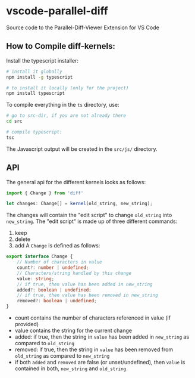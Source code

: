 # vscode-parallel-diff
Source code to the Parallel-Diff-Viewer Extension for VS Code


## How to Compile diff-kernels:
Install the typescript installer:
```bash
# install it globally
npm install -g typescript

# to install it locally (only for the project)
npm install typescript
```

To compile everything in the `ts` directory, use:
```bash
# go to src-dir, if you are not already there
cd src

# compile typescript:
tsc
```
The Javascript output will be created in the `src/js/` directory.

## API
The general api for the different kernels looks as follows:
```ts
import { Change } from 'diff'

let changes: Change[] = kernel(old_string, new_string);
```

The changes will contain the "edit script" to change `old_string` into `new_string`. The "edit script" is made up
of three different commands:
1. keep
2. delete
3. add
A `Change` is defined as follows:
```ts
export interface Change {
    // Number of characters in value
    count?: number | undefined;
    // Characters/string handled by this change
    value: string;
    // if true, then value has been added in new_string
    added?: boolean | undefined;
    // if true, then value has been removed in new_string
    removed?: boolean | undefined;
}
```
* count contains the number of characters referenced in value (if provided)
* value contains the string for the current change
* added: if true, then the string in `value`  has been added in `new_string` as compared to `old_string`
* removed: if true, then the string in `value` has been removed from `old_string`  as compared to `new_string`
* if both `added` and `removed` are false (or unset/undefined), then `value` is contained in both, `new_string` and `old_string`